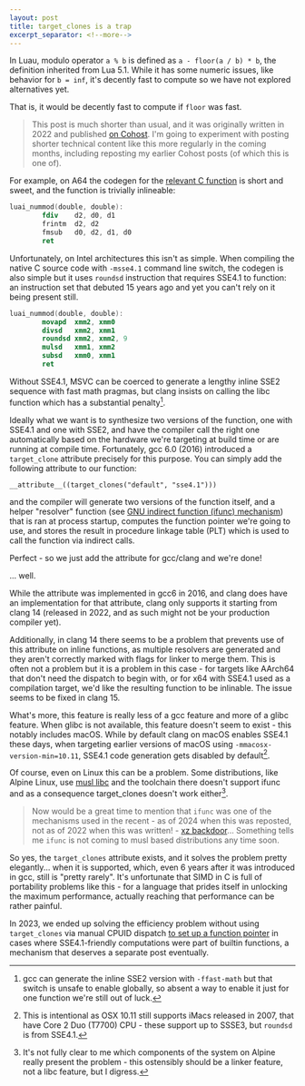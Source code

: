 ```yaml
---
layout: post
title: target_clones is a trap
excerpt_separator: <!--more-->
---
```


In Luau, modulo operator `a % b` is defined as `a - floor(a / b) * b`, the definition inherited from Lua 5.1. While it has some numeric issues, like behavior for `b = inf`, it's decently fast to compute so we have not explored alternatives yet.

That is, it would be decently fast to compute if `floor` was fast.

<!--more-->

> This post is much shorter than usual, and it was originally written in 2022 and published [on Cohost](https://cohost.org/zeux/post/321642-target-clones-is-a-t). I'm going to experiment with posting shorter technical content like this more regularly in the coming months, including reposting my earlier Cohost posts (of which this is one of).

For example, on A64 the codegen for the [relevant C function](https://github.com/luau-lang/luau/blob/master/VM/src/lnumutils.h#L37-L40) is short and sweet, and the function is trivially inlineable:

```nasm
luai_nummod(double, double):
        fdiv    d2, d0, d1
        frintm  d2, d2
        fmsub   d0, d2, d1, d0
        ret
```

Unfortunately, on Intel architectures this isn't as simple. When compiling the native C source code with `-msse4.1` command line switch, the codegen is also simple but it uses `roundsd` instruction that requires SSE4.1 to function: an instruction set that debuted 15 years ago and yet you can't rely on it being present still.

```nasm
luai_nummod(double, double):
        movapd  xmm2, xmm0
        divsd   xmm2, xmm1
        roundsd xmm2, xmm2, 9
        mulsd   xmm1, xmm2
        subsd   xmm0, xmm1
        ret
```

Without SSE4.1, MSVC can be coerced to generate a lengthy inline SSE2 sequence with fast math pragmas, but clang insists on calling the libc function which has a substantial penalty[^1].

Ideally what we want is to synthesize two versions of the function, one with SSE4.1 and one with SSE2, and have the compiler call the right one automatically based on the hardware we're targeting at build time or are running at compile time. Fortunately, gcc 6.0 (2016) introduced a `target_clone` attribute precisely for this purpose. You can simply add the following attribute to our function:

```
__attribute__((target_clones("default", "sse4.1")))
```

and the compiler will generate two versions of the function itself, and a helper "resolver" function (see [GNU indirect function (ifunc) mechanism](https://maskray.me/blog/2021-01-18-gnu-indirect-function)) that is ran at process startup, computes the function pointer we're going to use, and stores the result in procedure linkage table (PLT) which is used to call the function via indirect calls.

Perfect - so we just add the attribute for gcc/clang and we're done!

... well.

While the attribute was implemented in gcc6 in 2016, and clang does have an implementation for that attribute, clang only supports it starting from clang 14 (released in 2022, and as such might not be your production compiler yet).

Additionally, in clang 14 there seems to be a problem that prevents use of this attribute on inline functions, as multiple resolvers are generated and they aren't correctly marked with flags for linker to merge them. This is often not a problem but it is a problem in this case - for targets like AArch64 that don't need the dispatch to begin with, or for x64 with SSE4.1 used as a compilation target, we'd like the resulting function to be inlinable. The issue seems to be fixed in clang 15.

What's more, this feature is really less of a gcc feature and more of a glibc feature. When glibc is not available, this feature doesn't seem to exist - this notably includes macOS. While by default clang on macOS enables SSE4.1 these days, when targeting earlier versions of macOS using `-mmacosx-version-min=10.11`, SSE4.1 code generation gets disabled by default[^2].

Of course, even on Linux this can be a problem. Some distributions, like Alpine Linux, use [musl libc](https://musl.libc.org/) and the toolchain there doesn't support ifunc and as a consequence target_clones doesn't work either[^3].

> Now would be a great time to mention that `ifunc` was one of the mechanisms used in the recent - as of 2024 when this was reposted, not as of 2022 when this was written! - [xz backdoor](https://en.wikipedia.org/wiki/XZ_Utils_backdoor)... Something tells me `ifunc` is not coming to musl based distributions any time soon.

So yes, the `target_clones` attribute exists, and it solves the problem pretty elegantly... when it is supported, which, even 6 years after it was introduced in gcc, still is "pretty rarely". It's unfortunate that SIMD in C is full of portability problems like this - for a language that prides itself in unlocking the maximum performance, actually reaching that performance can be rather painful.

In 2023, we ended up solving the efficiency problem without using `target_clones` via manual CPUID dispatch [to set up a function pointer](https://github.com/luau-lang/luau/blob/68bd1b2349e188c374f04e00b0b5de39e18aa5c3/VM/src/lbuiltins.cpp#L1529-L1533) in cases where SSE4.1-friendly computations were part of builtin functions, a mechanism that deserves a separate post eventually.

[^1]: gcc can generate the inline SSE2 version with `-ffast-math` but that switch is unsafe to enable globally, so absent a way to enable it just for one function we're still out of luck.

[^2]: This is intentional as OSX 10.11 still supports iMacs released in 2007, that have Core 2 Duo (T7700) CPU - these support up to SSSE3, but `roundsd` is from SSE4.1.

[^3]: It's not fully clear to me which components of the system on Alpine really present the problem - this ostensibly should be a linker feature, not a libc feature, but I digress.
